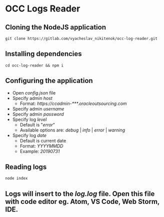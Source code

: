 # OCC Logs Reader
## Cloning the NodeJS application
```
git clone https://gitlab.com/vyacheslav_nikitenok/occ-log-reader.git
```
## Installing dependencies
```
cd occ-log-reader && npm i
```
## Configuring the application
* Open _config.json_ file
* Specify admin _host_
  * Format: _https://ccadmin-***.oracleoutsourcing.com_
* Specify admin _username_
* Specify admin _password_
* Specify log _level_ 
  * Default is "_error_"
  * Available options are: _debug_ | _info_ | _error_ | _warning_
* Specify log _date_
  * Default is current date
  * Format: _YYYYMMDD_
  * Example: _20190731_
## Reading logs
```
node index
```
## Logs will insert to the _log.log_ file. Open this file with code editor eg. Atom, VS Code, Web Storm, IDE.